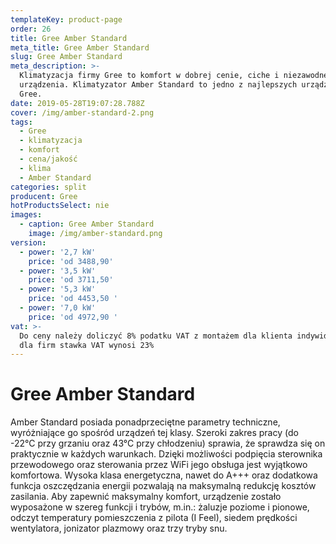```yaml
---
templateKey: product-page
order: 26
title: Gree Amber Standard
meta_title: Gree Amber Standard
slug: Gree Amber Standard
meta_description: >-
  Klimatyzacja firmy Gree to komfort w dobrej cenie, ciche i niezawodne
  urządzenia. Klimatyzator Amber Standard to jedno z najlepszych urządzeń firmy
  Gree. 
date: 2019-05-28T19:07:28.788Z
cover: /img/amber-standard-2.png
tags:
  - Gree
  - klimatyzacja
  - komfort
  - cena/jakość
  - klima
  - Amber Standard
categories: split
producent: Gree
hotProductsSelect: nie
images:
  - caption: Gree Amber Standard
    image: /img/amber-standard.png
version:
  - power: '2,7 kW'
    price: 'od 3488,90'
  - power: '3,5 kW'
    price: 'od 3711,50'
  - power: '5,3 kW'
    price: 'od 4453,50 '
  - power: '7,0 kW'
    price: 'od 4972,90 '
vat: >-
  Do ceny należy doliczyć 8% podatku VAT z montażem dla klienta indywidualnego,
  dla firm stawka VAT wynosi 23%
---
```

# Gree Amber Standard

Amber Standard posiada ponadprzeciętne parametry techniczne, wyróżniające go spośród urządzeń tej klasy. Szeroki zakres pracy (do -22°C przy grzaniu oraz 43°C przy chłodzeniu) sprawia, że sprawdza się on praktycznie w każdych warunkach. Dzięki możliwości podpięcia sterownika przewodowego oraz sterowania przez WiFi jego obsługa jest wyjątkowo komfortowa. Wysoka klasa energetyczna, nawet do A+++ oraz dodatkowa funkcja oszczędzania energii pozwalają na maksymalną redukcję kosztów zasilania. Aby zapewnić maksymalny komfort, urządzenie zostało wyposażone w szereg funkcji i trybów, m.in.: żaluzje poziome i pionowe, odczyt temperatury pomieszczenia z pilota (I Feel), siedem prędkości wentylatora, jonizator plazmowy oraz trzy tryby snu.
